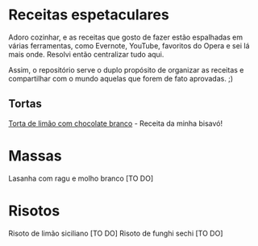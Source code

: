 # Receitas espetaculares

Adoro cozinhar, e as receitas que gosto de fazer estão espalhadas em várias ferramentas, como Evernote, YouTube, favoritos do Opera e sei lá mais onde. Resolvi então centralizar tudo aqui.

Assim, o repositório serve o duplo propósito de organizar as receitas e compartilhar com o mundo aquelas que forem de fato aprovadas. ;)

## Tortas

[Torta de limão com chocolate branco](/tortas/torta-limao-chocolate-branco/index.md) - Receita da minha bisavó!

# Massas

Lasanha com ragu e molho branco [TO DO]

# Risotos

Risoto de limão siciliano [TO DO]
Risoto de funghi sechi [TO DO]
